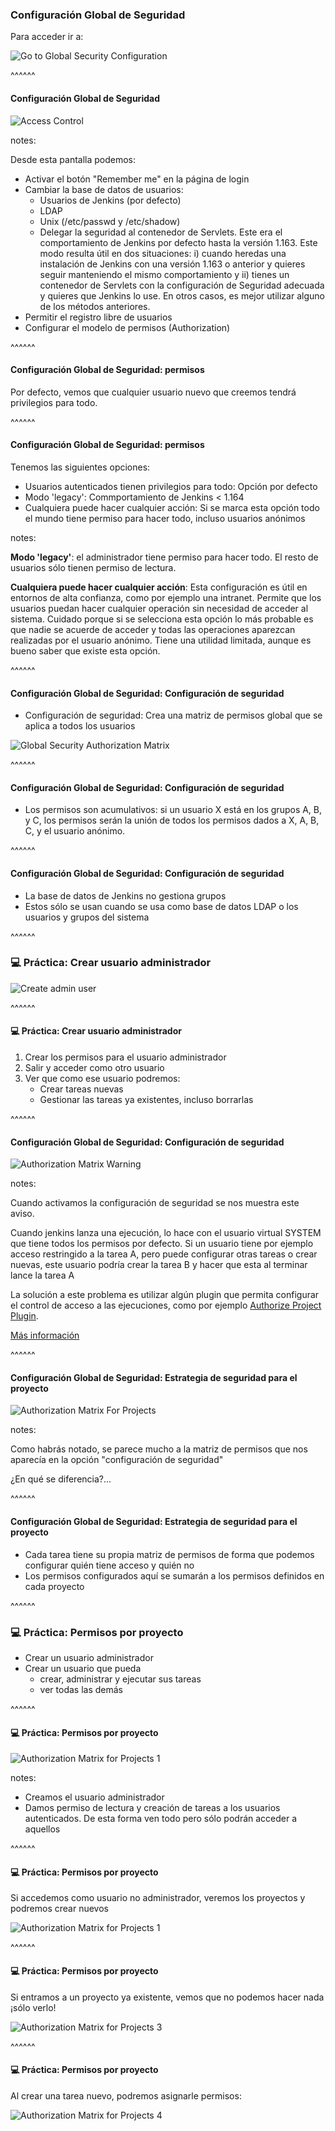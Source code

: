 ### Configuración Global de Seguridad

Para acceder ir a:

![Go to Global Security Configuration](/slides/images/go_to_configure_security.png)<!-- .element: class="plain" -->

^^^^^^

#### Configuración Global de Seguridad


![Access Control](/slides/images/configure_security_access_control.png)<!-- .element: class="plain" -->

notes:

Desde esta pantalla podemos:

* Activar el botón "Remember me" en la página de login
* Cambiar la base de datos de usuarios:
  * Usuarios de Jenkins (por defecto)
  * LDAP
  * Unix (/etc/passwd y /etc/shadow)
  * Delegar la seguridad al contenedor de Servlets. Este era el comportamiento de Jenkins por defecto hasta la
    versión 1.163. Este modo resulta útil en dos situaciones: i) cuando heredas una instalación de Jenkins con una versión
    1.163 o anterior y quieres seguir manteniendo el mismo comportamiento y ii) tienes un contenedor de Servlets
    con la configuración de Seguridad adecuada y quieres que Jenkins lo use. En otros casos, es mejor utilizar
    alguno de los métodos anteriores.
* Permitir el registro libre de usuarios
* Configurar el modelo de permisos (Authorization)

^^^^^^
    
#### Configuración Global de Seguridad: permisos
 
Por defecto, vemos que cualquier usuario nuevo que creemos tendrá privilegios para todo.

^^^^^^
    
#### Configuración Global de Seguridad: permisos

Tenemos las siguientes opciones:
* Usuarios autenticados tienen privilegios para todo: Opción por defecto
* Modo 'legacy': Commportamiento de Jenkins < 1.164
* Cualquiera puede hacer cualquier acción: Si se marca esta opción todo el mundo tiene permiso para hacer 
  todo, incluso usuarios anónimos
  
notes:

**Modo 'legacy'**: el administrador tiene permiso para hacer todo. El resto de usuarios sólo tienen
permiso de lectura.
 
**Cualquiera puede hacer cualquier acción**: Esta configuración es útil en entornos de alta confianza, como por ejemplo una intranet. Permite que los usuarios
puedan hacer cualquier operación sin necesidad de acceder al sistema. Cuidado porque si se selecciona esta
opción lo más probable es que nadie se acuerde de acceder y todas las operaciones aparezcan realizadas por
el usuario anónimo. Tiene una utilidad limitada, aunque es bueno saber que existe esta opción.
  
^^^^^^
    
#### Configuración Global de Seguridad: Configuración de seguridad

* Configuración de seguridad: Crea una matriz de permisos global que se aplica a todos los usuarios

![Global Security Authorization Matrix](/slides/images/global_security_authorization_matriz.png)<!-- .element: class="plain" -->

^^^^^^
    
#### Configuración Global de Seguridad: Configuración de seguridad

* Los permisos son acumulativos: si un usuario  X está en los grupos A, B, y C, 
  los permisos serán la unión de todos los permisos dados a X, A, B, C, y el usuario anónimo.
  
^^^^^^

#### Configuración Global de Seguridad: Configuración de seguridad

* La base de datos de Jenkins no gestiona grupos
* Estos sólo se usan cuando se usa como base de datos LDAP o los usuarios y grupos del sistema
  
^^^^^^

### 💻️ Práctica: Crear usuario administrador

![Create admin user](/slides/images/create_admin_user.png)<!-- .element: class="plain" -->


^^^^^^

#### 💻️ Práctica: Crear usuario administrador

1. Crear los permisos para el usuario administrador
1. Salir y acceder como otro usuario
2. Ver que como ese usuario podremos:
   * Crear tareas nuevas
   * Gestionar las tareas ya existentes, incluso borrarlas 
  
^^^^^^

#### Configuración Global de Seguridad: Configuración de seguridad

![Authorization Matrix Warning](/slides/images/authorization_matrix_warning.png)

notes:

Cuando activamos la configuración de seguridad se nos muestra este aviso.

Cuando jenkins lanza una ejecución, lo hace con el usuario virtual SYSTEM que tiene todos los permisos por defecto.
Si un usuario tiene por ejemplo acceso restringido a la tarea A, pero puede configurar otras tareas o crear nuevas, 
este usuario podría crear la tarea B y hacer que esta al terminar lance la tarea A

La solución a este problema es utilizar algún plugin que permita configurar el control de acceso a las ejecuciones,
como por ejemplo [Authorize Project Plugin](https://plugins.jenkins.io/authorize-project). 

[Más información](https://jenkins.io/doc/book/system-administration/security/build-authorization/)

^^^^^^

#### Configuración Global de Seguridad: Estrategia de seguridad para el proyecto

![Authorization Matrix For Projects](/slides/images/authorization_matrix_for_projects.png)

notes:

Como habrás notado, se parece mucho a la matriz de permisos que nos aparecía en la opción 
"configuración de seguridad"

¿En qué se diferencia?...

^^^^^^

#### Configuración Global de Seguridad: Estrategia de seguridad para el proyecto

* Cada tarea tiene su propia matriz de permisos de forma que podemos configurar
 quién tiene acceso y quién no
* Los permisos configurados aquí se sumarán a los permisos definidos en cada proyecto

^^^^^^

### 💻️ Práctica: Permisos por proyecto

* Crear un usuario administrador
* Crear un usuario que pueda 
  * crear, administrar y ejecutar sus tareas
  * ver todas las demás

^^^^^^

#### 💻️ Práctica: Permisos por proyecto

![Authorization Matrix for Projects 1](/slides/images/authorization_matrix_for_projects_example_1.png)

notes:

* Creamos el usuario administrador
* Damos permiso de lectura y creación de tareas a los usuarios autenticados. De esta forma
  ven todo pero sólo podrán acceder a aquellos
  
^^^^^^

#### 💻️ Práctica: Permisos por proyecto

Si accedemos como usuario no administrador, veremos los proyectos y podremos crear nuevos

![Authorization Matrix for Projects 1](/slides/images/authorization_matrix_for_projects_example_2.png)

^^^^^^

#### 💻️ Práctica: Permisos por proyecto

Si entramos a un proyecto ya existente, vemos que no podemos hacer nada ¡sólo verlo!

![Authorization Matrix for Projects 3](/slides/images/authorization_matrix_for_projects_example_3.png)

^^^^^^

#### 💻️ Práctica: Permisos por proyecto

Al crear una tarea nuevo, podremos asignarle permisos:

![Authorization Matrix for Projects 4](/slides/images/authorization_matrix_for_projects_example_4.png)
